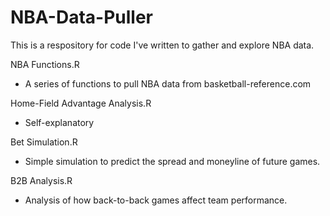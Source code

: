 # NBA-Data-Puller

This is a respository for code I've written to gather and explore NBA data.

NBA Functions.R
- A series of functions to pull NBA data from basketball-reference.com

Home-Field Advantage Analysis.R
- Self-explanatory

Bet Simulation.R
- Simple simulation to predict the spread and moneyline of future games.

B2B Analysis.R
- Analysis of how back-to-back games affect team performance.
